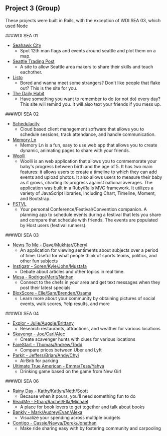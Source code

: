 
## Project 3 (Group)

These projects were built in Rails, with the exception of WDI SEA 03, which used Node

###WDI SEA 01

* [Seahawk City](http://seahawkcity.com/)
  * Spot 12th man flags and events around seattle and plot them on a map.
* [Seattle Trading Post](http://seattletradingpost.herokuapp.com/)
  * A site to allow Seattle area makers to share their skills and teach eachother.
* [Listo](http://getlisto.herokuapp.com/)
  * Bored and wanna meet some strangers? Don't like people that flake out? This is the site for you.
* [The Daily Habit](http://thedailyhabit.herokuapp.com/)
  * Have something you want to remember to do (or not do) every day? This site will remind you. It will also text your friends if you mess up.

###WDI SEA 02

* [Schedulacity](http://schedulacity.herokuapp.com/)
  * Cloud based client management software that allows you to schedule sessions, track attendance, and handle communication.
* [Memory Ln](https://memory-ln.herokuapp.com)
  * Memory Ln is a fun, easy to use web app that allows you to create dynamic, animating pages to share with your friends. 
* [Woolli](http://baby-book.herokuapp.com)
  * Woolli is an web application that allows you to commemorate your baby's progress between birth and the age of 5. It has two main features: it allows users to create a timeline to which they can add events and upload photos. It also allows users to measure their baby as it grows, charting its progress against national averages. The application was built in a Ruby/Rails MVC framework. It utilizes a variety of JavaScript libraries, including Chart, Timeline, Moment, and Bootstrap.
* [FSTVL](http://fstvl.herokuapp.com/)
  * Your personal Conference/Festival/Convention companion. A planning app to schedule events during a festival that lets you share and compare that schedule with friends. The events are populated by Host users (festival runners).

###WDI SEA 03

* [News To Me - Dave/Mukhtar/Cheryl](http://news2me2.herokuapp.com/)
  * An application for viewing sentiments about subjects over a period of time. Useful for what people think of sports teams, politics, and other fun subjects
* [Instigatr - Soren/Kyle/John/Mustafa](http://instigatr.herokuapp.com/)
  * Debate about articles and other topics in real time.
* [Mesa - Rodrigo/Merit/Nathan](https://enlamesa.herokuapp.com/)
  * Connect to the chefs in your area and get text messages when they post their latest specials
* [BloxScore - Elle/Sam/Brenden/Osama](https://bloxscore.herokuapp.com/)
  * Learn more about your community by obtaining pictures of social events, walk scores, Yelp results, and more

###WDI SEA 04

* [Explor - Julie/Auggie/Brittany](http://explor.herokuapp.com/)
  * Research restaurants, attractions, and weather for various locations
* [Skavengr - Joe/Carl/Alec](http://skavengr.herokuapp.com/)
  * Create scavenger hunts with clues for various locations
* [FareStart - Thomas/Andrew/Todd](https://farestart.herokuapp.com/#search)
  * Compare prices between Uber and Lyft
* [Parkit - Jeffers/Brian/Andy/Chyi](https://parkit-ateam.herokuapp.com/)
  * AirBnb for parking
* [Ultimate True American - Emma/Tess/Yahya](http://ultimate-true-american.herokuapp.com/)
  * Drinking game based on the game from New Girl

###WDI SEA 06

* [Rainy Day - Kathy/Katlyn/Neth/Scott](https://rainydayapp.herokuapp.com/)
  * Because when it pours, you'll need something fun to do
* [ReadMe - Ethan/Rachel/Ella/Michael](http://clubreadme.herokuapp.com/)
  * A place for book lovers to get together and talk about books
* [Bankly - Mark/Audrey/Evan/Alexa](https://mybankly.herokuapp.com/)
  * Visualize your spending across multiple budgets
* [Contigo - Cassie/Navya/Derek/Jonathan](https://contigo.herokuapp.com/)
  * Make ride sharing easy with by fostering community and carpooling
